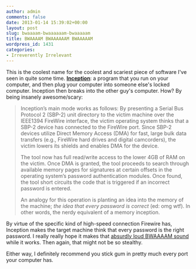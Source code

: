 ```yaml
---
author: admin
comments: false
date: 2013-01-14 15:39:02+00:00
layout: post
slug: bwaaaam-bwaaaaaam-bwaaaaam
title: BWAAAAM BWAAAAAAM BWAAAAAM
wordpress_id: 1431
categories:
- Irreverently Irrelevant
---
```


This is the coolest name for the coolest and scariest piece of software I've seen in quite some time. **[Inception](http://www.breaknenter.org/projects/inception/)**: a program that you run on your computer, and then plug your computer into someone else's locked computer. Inception then breaks into the other guy's computer. How? By being insanely awesome/scary: 

> Inception’s main mode works as follows: By presenting a Serial Bus Protocol 2 (SBP-2) unit directory to the victim machine over the IEEE1394 FireWire interface, the victim operating system thinks that a SBP-2 device has connected to the FireWire port. Since SBP-2 devices utilize Direct Memory Access (DMA) for fast, large bulk data transfers (e.g., FireWire hard drives and digital camcorders), the victim lowers its shields and enables DMA for the device. 
>
> The tool now has full read/write access to the lower 4GB of RAM on the victim. Once DMA is granted, the tool proceeds to search through available memory pages for signatures at certain offsets in the operating system’s password authentication modules. Once found, the tool short circuits the code that is triggered if an incorrect password is entered.
>
> An analogy for this operation is planting an idea into the memory of the machine; *the idea that every password is correct* (ed: omg wtf). In other words, the nerdy equivalent of a memory inception.

By virtue of the specific kind of high-speed connection Firewire has, Inception makes the target machine think that every password is the right password. I really really hope it makes that [absurdly loud BWAAAAM sound](http://inception.davepedu.com) while it works. Then again, that might not be so stealthy.

Either way, I definitely recommend you stick gum in pretty much every port your computer has.
